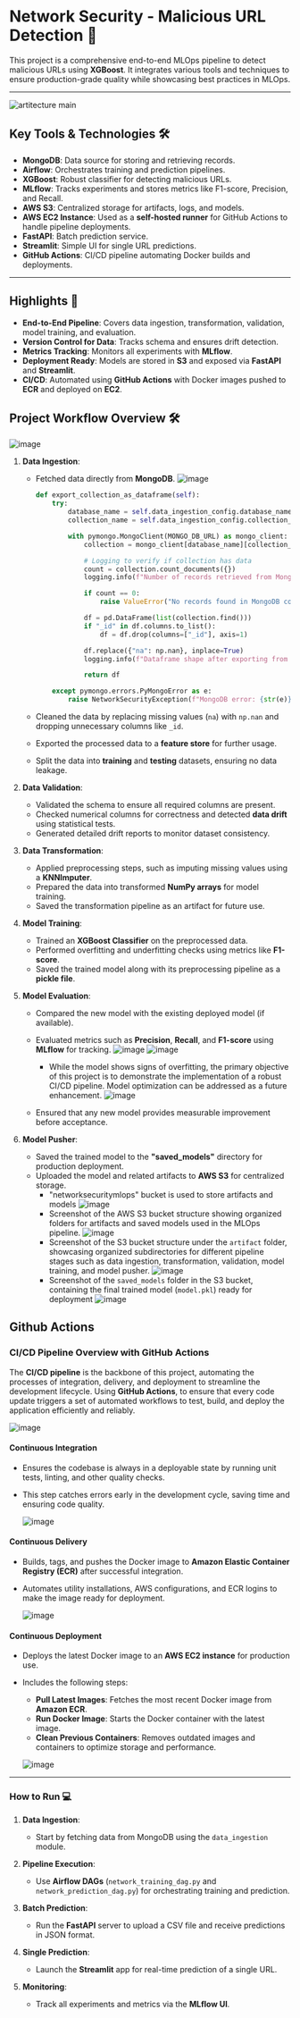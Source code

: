 
# Network Security - Malicious URL Detection 🚀

This project is a comprehensive end-to-end MLOps pipeline to detect malicious URLs using **XGBoost**. It integrates various tools and techniques to ensure production-grade quality while showcasing best practices in MLOps.

---

![artitecture main](https://github.com/user-attachments/assets/3811845a-ab90-4257-a1f7-fb9da2f98015)





## **Key Tools & Technologies** 🛠️

- **MongoDB**: Data source for storing and retrieving records.
- **Airflow**: Orchestrates training and prediction pipelines.
- **XGBoost**: Robust classifier for detecting malicious URLs.
- **MLflow**: Tracks experiments and stores metrics like F1-score, Precision, and Recall.
- **AWS S3**: Centralized storage for artifacts, logs, and models.
- **AWS EC2 Instance**: Used as a **self-hosted runner** for GitHub Actions to handle pipeline deployments.  
- **FastAPI**: Batch prediction service.
- **Streamlit**: Simple UI for single URL predictions.
- **GitHub Actions**: CI/CD pipeline automating Docker builds and deployments.

---

## **Highlights** 🌟

- **End-to-End Pipeline**: Covers data ingestion, transformation, validation, model training, and evaluation.
- **Version Control for Data**: Tracks schema and ensures drift detection.
- **Metrics Tracking**: Monitors all experiments with **MLflow**.
- **Deployment Ready**: Models are stored in **S3** and exposed via **FastAPI** and **Streamlit**.
- **CI/CD**: Automated using **GitHub Actions** with Docker images pushed to **ECR** and deployed on **EC2**.



## **Project Workflow Overview** 🛠️
![image](https://github.com/user-attachments/assets/95214838-6af5-48d2-b7d7-9ee35a835848)



1. **Data Ingestion**:
   - Fetched data directly from **MongoDB**.
    ![image](https://github.com/user-attachments/assets/ff806462-7b17-48a3-bad1-cd6f2186a72c)
      ```python
      def export_collection_as_dataframe(self):
          try:
              database_name = self.data_ingestion_config.database_name
              collection_name = self.data_ingestion_config.collection_name
      
              with pymongo.MongoClient(MONGO_DB_URL) as mongo_client:
                  collection = mongo_client[database_name][collection_name]
      
                  # Logging to verify if collection has data
                  count = collection.count_documents({})
                  logging.info(f"Number of records retrieved from MongoDB: {count}")
      
                  if count == 0:
                      raise ValueError("No records found in MongoDB collection. Please check the data source.")
      
                  df = pd.DataFrame(list(collection.find()))
                  if "_id" in df.columns.to_list():
                      df = df.drop(columns=["_id"], axis=1)
      
                  df.replace({"na": np.nan}, inplace=True)
                  logging.info(f"Dataframe shape after exporting from MongoDB: {df.shape}")
      
                  return df
      
          except pymongo.errors.PyMongoError as e:
              raise NetworkSecurityException(f"MongoDB error: {str(e)}", sys)
      ```

   - Cleaned the data by replacing missing values (`na`) with `np.nan` and dropping unnecessary columns like `_id`.
   - Exported the processed data to a **feature store** for further usage.
   - Split the data into **training** and **testing** datasets, ensuring no data leakage.

2. **Data Validation**:
   - Validated the schema to ensure all required columns are present.
   - Checked numerical columns for correctness and detected **data drift** using statistical tests.
   - Generated detailed drift reports to monitor dataset consistency.

3. **Data Transformation**:
   - Applied preprocessing steps, such as imputing missing values using a **KNNImputer**.
   - Prepared the data into transformed **NumPy arrays** for model training.
   - Saved the transformation pipeline as an artifact for future use.

4. **Model Training**:
   - Trained an **XGBoost Classifier** on the preprocessed data.
   - Performed overfitting and underfitting checks using metrics like **F1-score**.
   - Saved the trained model along with its preprocessing pipeline as a **pickle file**.

5. **Model Evaluation**:
   - Compared the new model with the existing deployed model (if available).
   - Evaluated metrics such as **Precision**, **Recall**, and **F1-score** using **MLflow** for tracking.
     ![image](https://github.com/user-attachments/assets/33bd60a6-41c5-4d28-9bb2-d3006db91070)
     ![image](https://github.com/user-attachments/assets/09a004b7-5452-4349-81f8-fe54b54208d2)
     - While the model shows signs of overfitting, the primary objective of this project is to demonstrate the implementation of a robust CI/CD pipeline.
      Model optimization can be addressed as a future enhancement.
     ![image](https://github.com/user-attachments/assets/48722274-17b6-40b3-8ce9-1923b0523718)

     


   - Ensured that any new model provides measurable improvement before acceptance.

6. **Model Pusher**:
   - Saved the trained model to the **"saved_models"** directory for production deployment.
   - Uploaded the model and related artifacts to **AWS S3** for centralized storage.
      - "networksecuritymlops" bucket is used to store artifacts and models
         ![image](https://github.com/user-attachments/assets/a2c504a7-1564-481a-8002-e5ae572b9f22)
      - Screenshot of the AWS S3 bucket structure showing organized folders for artifacts and saved models used in the MLOps pipeline.
         ![image](https://github.com/user-attachments/assets/49c4a703-0cb6-4c1f-a3dd-d02bbfad4886)
      - Screenshot of the S3 bucket structure under the `artifact` folder, showcasing organized subdirectories for different pipeline stages such as data ingestion, transformation, validation, model training, and model pusher.
        ![image](https://github.com/user-attachments/assets/a8b04213-43eb-472e-82f9-91c95060484c)
      - Screenshot of the `saved_models` folder in the S3 bucket, containing the final trained model (`model.pkl`) ready for deployment
        ![image](https://github.com/user-attachments/assets/ef5f9516-4396-4f61-b5f1-c6d0395161ea)

           

        

## Github Actions 

### **CI/CD Pipeline Overview with GitHub Actions**

The **CI/CD pipeline** is the backbone of this project, automating the processes of integration, delivery, and deployment to streamline the development lifecycle. Using **GitHub Actions**, to ensure that every code update triggers a set of automated workflows to test, build, and deploy the application efficiently and reliably.

![image](https://github.com/user-attachments/assets/9ad3f8c5-9b85-4d89-8bf3-3662bbca22f1)

#### **Continuous Integration**
- Ensures the codebase is always in a deployable state by running unit tests, linting, and other quality checks.
- This step catches errors early in the development cycle, saving time and ensuring code quality.
  
  ![image](https://github.com/user-attachments/assets/d778a287-794d-456f-a9b2-68ac3362ac20)


#### **Continuous Delivery**
- Builds, tags, and pushes the Docker image to **Amazon Elastic Container Registry (ECR)** after successful integration.
- Automates utility installations, AWS configurations, and ECR logins to make the image ready for deployment.
  
  ![image](https://github.com/user-attachments/assets/8058ce67-127e-4de6-ac81-a6368da9198b)


#### **Continuous Deployment**
- Deploys the latest Docker image to an **AWS EC2 instance** for production use.
- Includes the following steps:
  - **Pull Latest Images**: Fetches the most recent Docker image from **Amazon ECR**.
  - **Run Docker Image**: Starts the Docker container with the latest image.
  - **Clean Previous Containers**: Removes outdated images and containers to optimize storage and performance.

  ![image](https://github.com/user-attachments/assets/6ff3eb07-0a97-4980-9112-d3c56c8d381e)






---


### **How to Run** 💻

1. **Data Ingestion**:
   - Start by fetching data from MongoDB using the `data_ingestion` module.

2. **Pipeline Execution**:
   - Use **Airflow DAGs** (`network_training_dag.py` and `network_prediction_dag.py`) for orchestrating training and prediction.

3. **Batch Prediction**:
   - Run the **FastAPI** server to upload a CSV file and receive predictions in JSON format.

4. **Single Prediction**:
   - Launch the **Streamlit** app for real-time prediction of a single URL.

5. **Monitoring**:
   - Track all experiments and metrics via the **MLflow UI**.

